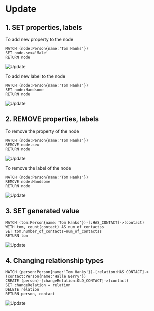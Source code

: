 # Update

## 1. SET properties, labels

To add new property to the node

```
MATCH (node:Person{name:'Tom Hanks'})
SET node.sex='Male'
RETURN node
```

![Update](/img/update1.png)

To add new label to the node

```
MATCH (node:Person{name:'Tom Hanks'})
SET node:Handsome
RETURN node
```
![Update](/img/update2.png)
## 2. REMOVE properties, labels

To remove the property of the node
```
MATCH (node:Person{name:'Tom Hanks'})
REMOVE node.sex
RETURN node
```

![Update](/img/update3.png)

To remove the label of the node
```
MATCH (node:Person{name:'Tom Hanks'})
REMOVE node:Handsome
RETURN node
```

![Update](/img/update4.png)

## 3. SET generated value

```
MATCH (tom:Person{name:'Tom Hanks'})-[:HAS_CONTACT]->(contact)
WITH tom, count(contact) AS num_of_contactss
SET tom.number_of_contacts=num_of_contactss
RETURN tom
```
![Update](/img/update5.png)


## 4. Changing relationship types

```
MATCH (person:Person{name:'Tom Hanks'})-[relation:HAS_CONTACT]->(contact:Person{name:'Halle Berry'})
CREATE (person)-[changeRelation:OLD_CONTACT]->(contact)
SET changeRelation = relation
DELETE relation
RETURN person, contact
```

![Update](/img/update6.png)